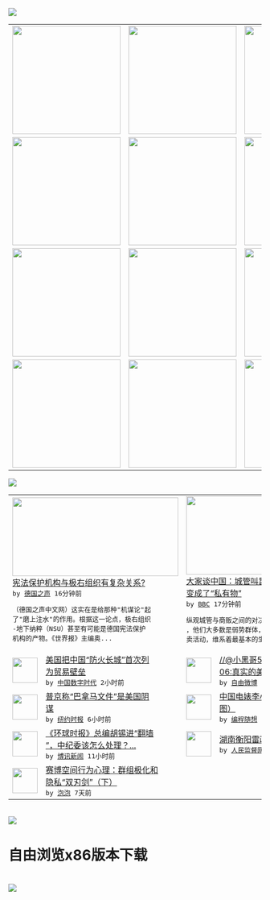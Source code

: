 

<a href="https://github.com/greatfire/z/raw/master/FreeBrowser.apk"><img src="https://raw.githubusercontent.com/greatfire/wiki/master/x/header.png" /></a><table><tr><td width="262" align="center" valign="center"><a href="https://github.com/greatfire/wiki/wiki/nyt" title="纽约时报中文网 国际纵览"><img src="https://raw.githubusercontent.com/greatfire/wiki/master/x/nyt_flag.png" width="215"/></a></td><td width="262" align="center" valign="center"><a href="https://github.com/greatfire/wiki/wiki/dw" title=""><img src="https://raw.githubusercontent.com/greatfire/wiki/master/x/dw_flag.png" width="215"/></a></td><td width="262" align="center" valign="center"><a href="https://github.com/greatfire/wiki/wiki/rmjd" title=""><img src="https://raw.githubusercontent.com/greatfire/wiki/master/x/rmjd_flag.png" width="215"/></a></td></tr><tr><td width="262" align="center" valign="center"><a href="https://github.com/paopaonetizen/website" title="泡泡 - 未经审查的互联网信息"><img src="https://raw.githubusercontent.com/greatfire/wiki/master/x/pp_flag.png" width="215"/></a></td><td width="262" align="center" valign="center"><a href="https://github.com/getlantern/mirror" title="以及自由微博和GreatFire.org官方中文论坛"><img src="https://raw.githubusercontent.com/greatfire/wiki/master/x/lantern_flag.png" width="215"/></a></td><td width="262" align="center" valign="center"><a href="https://github.com/cdtmirrors/m/" title=""><img src="https://raw.githubusercontent.com/greatfire/wiki/master/x/cdt_flag.png" width="215"/></a></td></tr><tr><td width="262" align="center" valign="center"><a href="https://github.com/program-think/blog" title="编程随想的博客"><img src="https://raw.githubusercontent.com/greatfire/wiki/master/x/pt_flag.png" width="215"/></a></td><td width="262" align="center" valign="center"><a href="https://github.com/greatfire/wiki/wiki/bbc" title=""><img src="https://raw.githubusercontent.com/greatfire/wiki/master/x/bbc_flag.png" width="215"/></a></td><td width="262" align="center" valign="center"><a href="https://github.com/freeweibo/s" title="自由微博 - 匿名和不受屏蔽的新浪微博搜索"><img src="https://raw.githubusercontent.com/greatfire/wiki/master/x/fw_flag.png" width="215"/></a></td></tr><tr><td width="262" align="center" valign="center"><a href="https://github.com/greatfire/wiki/wiki/google" title=""><img src="https://raw.githubusercontent.com/greatfire/wiki/master/x/google_flag.png" width="215"/></a></td><td width="262" align="center" valign="center"><a href="https://github.com/bxnews/boxun" title=""><img src="https://raw.githubusercontent.com/greatfire/wiki/master/x/bx_flag.png" width="215"/></a></td><td width="262" align="center" valign="center"><a href="https://github.com/greatfire/wiki/wiki/open-source" title="欢迎访问GreatFire.org开发者项目网站"><img src="https://raw.githubusercontent.com/greatfire/wiki/master/x/open-source_flag.png" width="215"/></a></td></tr></table><img src="https://raw.githubusercontent.com/greatfire/wiki/master/x/newsfeed text.png" /><table cols="4"><tr><td colspan="2" width="380"><a href="http://dw.com/p/1IRqZ?maca=chi-GK-text-greatfire-all-chinese-15625-xml-mrss"><img src="http://www.dw.com/image/0,,19156007_302,00.jpg" width="330" height="156"/></a></br><a href="http://dw.com/p/1IRqZ?maca=chi-GK-text-greatfire-all-chinese-15625-xml-mrss">宪法保护机构与极右组织有复杂关系?</a></br><kbd> by <a href="http://dw.de">德国之声</a> 16分钟前 </kbd></br><pre>（德国之声中文网）这实在是给那种"机谋论"起<br/>了"磨上注水"的作用。根据这一论点，极右组织<br/>-地下纳粹（NSU）甚至有可能是德国宪法保护<br/>机构的产物。《世界报》主编奥...</pre></td><td colspan="2" width="380"><a href="http://www.bbc.com/zhongwen/simp/comments_on_china/2016/04/160408_coc_china_market_officers"><img src="http://a.files.bbci.co.uk/worldservice/live/assets/images/2016/04/08/160408102810_china_market_officer_144x81_z_nocredit.jpg" width="330" height="156"/></a></br><a href="http://www.bbc.com/zhongwen/simp/comments_on_china/2016/04/160408_coc_china_market_officers">大家谈中国：城管叫嚣“随便拍”，莫把权力<br/>变成了“私有物”</a></br><kbd> by <a href="http://www.bbc.co.uk/zhongwen/simp">BBC</a> 17分钟前 </kbd></br><pre>纵观城管与商贩之间的对决，受伤较多的总是商贩<br/>，他们大多数是弱势群体，从事着最简单的商品买<br/>卖活动，维系着最基本的生活。</pre></td></tr><tr><td><img src="http://i1.wp.com/static01.nyt.com/images/2016/04/08/business/08chinatrade/08chinatrade-articleLarge.jpg?resize=600%2C400" width="50" height="50"/></td><td width="280"><a href="http://feedproxy.google.com/~r/chinadigitaltimes/IyPt/~3/PpQ3dGx3YTA/">美国把中国“防火长城”首次列<br/>为贸易壁垒</a></br><kbd> by <a href="http://chinadigitaltimes.net/chinese/">中国数字时代</a> 2小时前 </kbd></td><td><img src="http://ww2.sinaimg.cn/large/0066m1Gwjw1f2p516mwp5j30qo1begu2.jpg" width="50" height="50"/></td><td width="280"><a href="https://freeweibo.com/weibo/3962022519374145">//@小黑哥57943371<br/>06:真实的美帝并不是...</a></br><kbd> by <a href="https://freeweibo.com/">自由微博</a> 2小时前 </kbd></td></tr><tr><td><img src="http://static01.nyt.com/images/2016/04/08/world/08panama-putin_web1/08panama-putin_web1-articleLarge.jpg" width="50" height="50"/></td><td width="280"><a href="https://d3qlz4p8smvoli.cloudfront.net/world/20160408/c08panama-putin/">普京称“巴拿马文件”是美国阴<br/>谋</a></br><kbd> by <a href="http://m.cn.nytimes.com/">纽约时报</a> 6小时前 </kbd></td><td><img src="http://lh3.googleusercontent.com/OgFn3fwwN9sT_nICoDfR3FIMC3TfA-gtLmNyDUzvkoXb84Z2I_5hoAffukl0asxN2XlQwfNg1Yx_5Knuo1OGF0iqONslT0CoZPKm-YmCopliweAZa94bkNqKsqCvBSwpA6fVekxpJC8" width="50" height="50"/></td><td width="280"><a href="http://feedproxy.google.com/~r/programthink/~3/a0gAJlmeS3g/Li-Xiaolin.html">中国电婊李小琳的精彩人生（多<br/>图）</a></br><kbd> by <a href="http://program-think.blogspot.com">编程随想</a> 7小时前 </kbd></td></tr><tr><td><img src="http://upload.bx.tl/news/temp14/201604071031241.png" width="50" height="50"/></td><td width="280"><a href="http://www.boxun.com/news/gb/yuanqing/2016/04/201604080130.shtml">《环球时报》总编胡锡进“翻墙<br/>”，中纪委该怎么处理？...</a></br><kbd> by <a href="http://www.boxun.com">博讯新闻</a> 11小时前 </kbd></td><td><img src="http://www.rmjdw.com/uploads/allimg/160406/1103411N0-0.jpg" width="50" height="50"/></td><td width="280"><a href="http://www.rmjdw.com//shehuijilu/20160406/15522.html">湖南衡阳雷政富案始末 </a></br><kbd> by <a href="http://www.rmjdw.com/">人民监督网</a> 2天前 </kbd></td></tr><tr><td><img src="https://pao-pao.net/sites/pao-pao.net/files/styles/large/public/xia_pian_wen_zhong_tu_.jpg?itok=PbTXxyjR" width="50" height="50"/></td><td width="280"><a href="https://pao-pao.net/article/684">赛博空间行为心理：群组极化和<br/>隐私“双刃剑”（下）</a></br><kbd> by <a href="https://pao-pao.net">泡泡</a> 7天前 </kbd></td></table></br><a href="https://github.com/greatfire/z/raw/master/FreeBrowser.apk"><img src="https://raw.githubusercontent.com/greatfire/wiki/master/x/download app.png" /></a><h1>自由浏览x86版本下载<h1><a href="https://github.com/greatfire/z/raw/master/FreeBrowser-x86.apk"><img src="https://raw.githubusercontent.com/greatfire/images/master/fb86.qr.png" /></a>